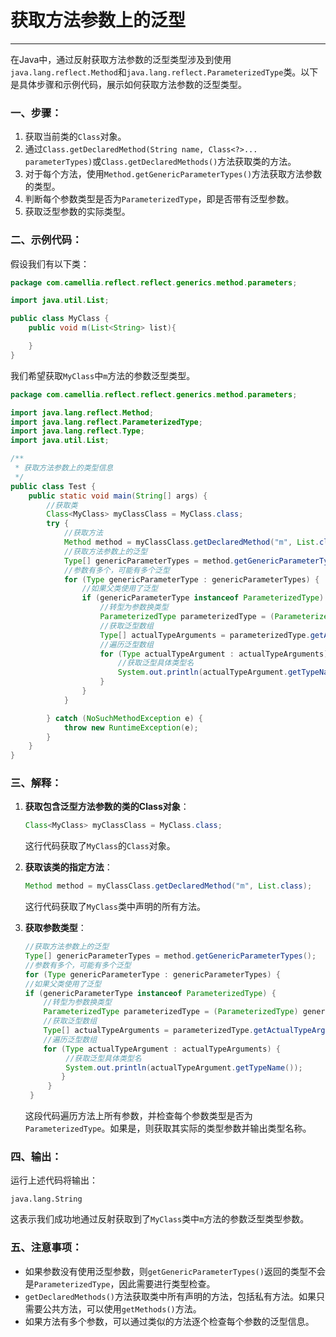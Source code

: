 # 获取方法参数上的泛型

---

在Java中，通过反射获取方法参数的泛型类型涉及到使用`java.lang.reflect.Method`和`java.lang.reflect.ParameterizedType`类。以下是具体步骤和示例代码，展示如何获取方法参数的泛型类型。

### 一、步骤：

1. 获取当前类的`Class`对象。
2. 通过`Class.getDeclaredMethod(String name, Class<?>... parameterTypes)`或`Class.getDeclaredMethods()`方法获取类的方法。
3. 对于每个方法，使用`Method.getGenericParameterTypes()`方法获取方法参数的类型。
4. 判断每个参数类型是否为`ParameterizedType`，即是否带有泛型参数。
5. 获取泛型参数的实际类型。

### 二、示例代码：

假设我们有以下类：

```java
package com.camellia.reflect.reflect.generics.method.parameters;

import java.util.List;

public class MyClass {
    public void m(List<String> list){

    }
}
```

我们希望获取`MyClass`中`m`方法的参数泛型类型。

```java
package com.camellia.reflect.reflect.generics.method.parameters;

import java.lang.reflect.Method;
import java.lang.reflect.ParameterizedType;
import java.lang.reflect.Type;
import java.util.List;

/**
 * 获取方法参数上的类型信息
 */
public class Test {
    public static void main(String[] args) {
        //获取类
        Class<MyClass> myClassClass = MyClass.class;
        try {
            //获取方法
            Method method = myClassClass.getDeclaredMethod("m", List.class);
            //获取方法参数上的泛型
            Type[] genericParameterTypes = method.getGenericParameterTypes();
            //参数有多个，可能有多个泛型
            for (Type genericParameterType : genericParameterTypes) {
                //如果父类使用了泛型
                if (genericParameterType instanceof ParameterizedType) {
                    //转型为参数换类型
                    ParameterizedType parameterizedType = (ParameterizedType) genericParameterType;
                    //获取泛型数组
                    Type[] actualTypeArguments = parameterizedType.getActualTypeArguments();
                    //遍历泛型数组
                    for (Type actualTypeArgument : actualTypeArguments) {
                        //获取泛型具体类型名
                        System.out.println(actualTypeArgument.getTypeName());
                    }
                }
            }

        } catch (NoSuchMethodException e) {
            throw new RuntimeException(e);
        }
    }
}

```

### 三、解释：

1. **获取包含泛型方法参数的类的Class对象**：
   ```java
   Class<MyClass> myClassClass = MyClass.class;
   ```
   这行代码获取了`MyClass`的`Class`对象。

2. **获取该类的指定方法**：

   ```java
   Method method = myClassClass.getDeclaredMethod("m", List.class);
   ```
   这行代码获取了`MyClass`类中声明的所有方法。

3. **获取参数类型**：

   ```java
   //获取方法参数上的泛型
   Type[] genericParameterTypes = method.getGenericParameterTypes();
   //参数有多个，可能有多个泛型
   for (Type genericParameterType : genericParameterTypes) {
   //如果父类使用了泛型
   if (genericParameterType instanceof ParameterizedType) {
       //转型为参数换类型
       ParameterizedType parameterizedType = (ParameterizedType) genericParameterType;
       //获取泛型数组
       Type[] actualTypeArguments = parameterizedType.getActualTypeArguments();
       //遍历泛型数组
       for (Type actualTypeArgument : actualTypeArguments) {
            //获取泛型具体类型名
            System.out.println(actualTypeArgument.getTypeName());
           }
        }
    }
   ```
   这段代码遍历方法上所有参数，并检查每个参数类型是否为`ParameterizedType`。如果是，则获取其实际的类型参数并输出类型名称。

### 四、输出：

运行上述代码将输出：

```
java.lang.String
```

这表示我们成功地通过反射获取到了`MyClass`类中`m`方法的参数泛型类型参数。

### 五、注意事项：

- 如果参数没有使用泛型参数，则`getGenericParameterTypes()`返回的类型不会是`ParameterizedType`，因此需要进行类型检查。
- `getDeclaredMethods()`方法获取类中所有声明的方法，包括私有方法。如果只需要公共方法，可以使用`getMethods()`方法。
- 如果方法有多个参数，可以通过类似的方法逐个检查每个参数的泛型信息。
